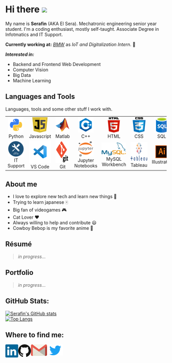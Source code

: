 # Hi there <img src="https://media.giphy.com/media/hvRJCLFzcasrR4ia7z/giphy.gif" width="25px">

My name is **Serafin** (AKA El Sera). Mechatronic engineering senior year student. I'm a coding enthusiast, mostly self-taught. Associate Degree in Infotmatics and IT Support.


**Currently working at:** *[BMW](https://www.bmwgroup-werke.com/san-luis-potosi/es.html)* as *IoT and Digitalization Intern*. 💼


***Interested in:***
- Backend and Frontend Web Development
- Computer Vision
- Big Data
- Machine Learning

## Languages and Tools
Languages, tools and some other stuff I work with.
<table>
  <tr>
    <td align="center" width="96">
      <img src="img/python.png" width="48" height="48" alt="C#" />
      <br>Python
    </td>
    <td align="center" width="96">
        <img src="img/JS.png" width="48" height="48" alt="JavaScript" />
      <br>Javascript
    </td>
    <td align="center" width="96">
        <img src="img/Matlab.png" width="48" height="48" alt="Matlab" />
      <br>Matlab
    </td>
    <td align="center" width="96">
        <img src="img/C++.png" width="48" height="48" alt="C++" />
      <br>C++
    </td>
    <td align="center" width="96">
        <img src="img/HTML.png" width="40" height="48" alt="HTML" />
      <br>HTML
    </td>
    <td align="center" width="96">
        <img src="img/CSS.png" width="40" height="48" alt="CSS" />
      <br>CSS
    </td>
    <td align="center" width="96">
        <img src="img/SQL.png" width="48" height="48" alt="SQL" />
      <br>SQL
    </td>
    <td align="center" width="96">
        <img src="img/R.png" width="40" height="48" alt="R" />
      <br>R
    </td>
  </tr>
  
  <tr>
    <td align="center" width="96"> 
        <img src="img/ItSupport.png" width="48" height="48" alt="IT Support" />
      <br>IT Support
    </td>
    <td align="center" width="96">
        <img src="img/VSCode.png" width="70" height="70" alt="VS Code" />
      <br>VS Code
    </td>
    <td align="center"  width="96">
        <img src="img/git.png" width="70" height="70" alt="Git" />
      <br>Git
    </td>
    <td align="center"  width="96">
        <img src="img/JupiterNotebooks.png" width="48" height="48" alt="Jupyter Notebooks" />
      <br>Jupyter Notebooks
    </td>
    <td align="center" width="96">
        <img src="img/MySQL.png" width="80" height="40" alt="MySQL Workbench" />
      <br>MySQL Workbench
    </td>
    <td align="center"  width="96">
        <img src="img/Tableau.png" width="90" height="60" alt="Tableau" />
      <br>Tableau
    </td>
    <td align="center" width="96">
        <img src="img/illustrator.png" width="40" height="40" alt="Adobe Illustrator" />
      <br>Illustrator
    </td>
    <td align="center" width="96">
        <img src="img/Gsuite.png" width="80" height="40" alt="Google Suite" />
      <br>Google Suite
    </td>
    <td align="center" width="96">
        <img src="img/Bash.png" width="48" height="48" alt="Bash" />
      <br>Bash
    </td>
  </tr>
</table>


## About me
- I love to explore new tech and learn new things 📘
- Trying to learn japanese 🀄
- Big fan of videogames 🎮
- Cat Lover ❤️
- Always willing to help and contribute 😃
- Cowboy Bebop is my favorite anime 🤠

## Résumé
> *in progress...*

## Portfolio
> *in progress...*

## GitHub Stats:
[![Serafin's GitHub stats](https://github-readme-stats.vercel.app/api?username=ElSera99&show_icons=true&theme=dracula)](https://github.com/ElSera99/github-readme-stats)
<br>
[![Top Langs](https://github-readme-stats.vercel.app/api/top-langs/?username=ElSera99)](https://github.com/ElSera99/github-readme-stats)


## Where to find me:
<a href="https://www.linkedin.com/in/serafin-tierrafria-baez-77bb34182/">
  <img align="left" alt="LinkedIn" width="40px" src="img/linkedin.svg" />
</a>
<a href="https://github.com/ElSera99">
  <img align="left" alt="GitHub" width="40px" src="img/github.svg" />
</a>
<a href="mailto:stbugim@gmail.com">
  <img align="left" alt="stbugim@gmail.com" width="50px" src="img/gmail.svg" />
</a>
<a href="https://twitter.com/ElSera99_">
  <img align="left" alt="Twitter" width="50px" src="img/twitter.svg" />
</a>
